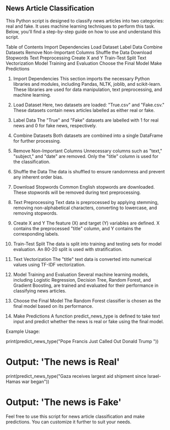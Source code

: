 ## News Article Classification
This Python script is designed to classify news articles into two categories: real and fake. It uses machine learning techniques to perform this task. Below, you'll find a step-by-step guide on how to use and understand this script.

Table of Contents
Import Dependencies
Load Dataset
Label Data
Combine Datasets
Remove Non-Important Columns
Shuffle the Data
Download Stopwords
Text Preprocessing
Create X and Y
Train-Test Split
Text Vectorization
Model Training and Evaluation
Choose the Final Model
Make Predictions
1. Import Dependencies<a name="import-dependencies"></a>
This section imports the necessary Python libraries and modules, including Pandas, NLTK, joblib, and scikit-learn. These libraries are used for data manipulation, text preprocessing, and machine learning.

2. Load Dataset<a name="load-dataset"></a>
Here, two datasets are loaded: "True.csv" and "Fake.csv." These datasets contain news articles labelled as either real or fake.

3. Label Data<a name="label-data"></a>
The "True" and "Fake" datasets are labelled with 1 for real news and 0 for fake news, respectively.

4. Combine Datasets<a name="combine-datasets"></a>
Both datasets are combined into a single DataFrame for further processing.

5. Remove Non-Important Columns<a name="remove-non-important-columns"></a>
Unnecessary columns such as "text," "subject," and "date" are removed. Only the "title" column is used for the classification.

6. Shuffle the Data<a name="shuffle-the-data"></a>
The data is shuffled to ensure randomness and prevent any inherent order bias.

7. Download Stopwords<a name="download-stopwords"></a>
Common English stopwords are downloaded. These stopwords will be removed during text preprocessing.

8. Text Preprocessing<a name="text-preprocessing"></a>
Text data is preprocessed by applying stemming, removing non-alphabetical characters, converting to lowercase, and removing stopwords.

9. Create X and Y<a name="create-x-and-y"></a>
The feature (X) and target (Y) variables are defined. X contains the preprocessed "title" column, and Y contains the corresponding labels.

10. Train-Test Split<a name="train-test-split"></a>
The data is split into training and testing sets for model evaluation. An 80-20 split is used with stratification.

11. Text Vectorization<a name="text-vectorization"></a>
The "title" text data is converted into numerical values using TF-IDF vectorization.

12. Model Training and Evaluation<a name="model-training-and-evaluation"></a>
Several machine learning models, including Logistic Regression, Decision Tree, Random Forest, and Gradient Boosting, are trained and evaluated for their performance in classifying news articles.

13. Choose the Final Model<a name="choose-the-final-model"></a>
The Random Forest classifier is chosen as the final model based on its performance.

14. Make Predictions<a name="make-predictions"></a>
A function predict_news_type is defined to take text input and predict whether the news is real or fake using the final model.

Example Usage:

print(predict_news_type("Pope Francis Just Called Out Donald Trump "))
# Output: 'The news is Real'

print(predict_news_type("Gaza receives largest aid shipment since Israel-Hamas war began"))
# Output: 'The news is Fake'
Feel free to use this script for news article classification and make predictions. You can customize it further to suit your needs.
